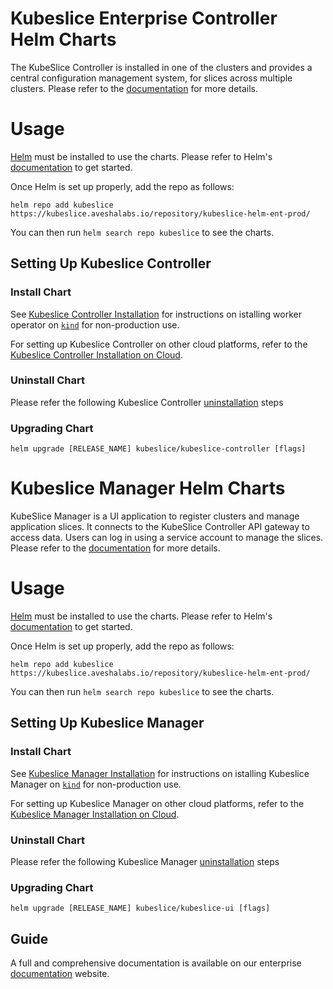 # Kubeslice Enterprise Controller Helm Charts


The KubeSlice Controller is installed in one of the clusters and provides a central configuration management system, for slices across multiple clusters. Please refer to the [documentation](https://docs.avesha.io/documentation/enterprise/0.2.0/architecture) for more details.

# Usage

[Helm](https://helm.sh) must be installed to use the charts.
Please refer to Helm's [documentation](https://helm.sh/docs/) to get started.

Once Helm is set up properly, add the repo as follows:

```console
helm repo add kubeslice https://kubeslice.aveshalabs.io/repository/kubeslice-helm-ent-prod/ 
```

You can then run `helm search repo kubeslice` to see the charts.

## Setting Up Kubeslice Controller

### Install Chart

See [Kubeslice Controller Installation](https://docs.avesha.io/documentation/enterprise/0.2.0/getting-started-with-kind-clusters#installing-the-kubeslice-controller) for instructions on istalling worker operator on [`kind`](https://kind.sigs.k8s.io/) for non-production use.

For setting up Kubeslice Controller on other cloud platforms, refer to the [Kubeslice Controller Installation on Cloud](https://docs.avesha.io/documentation/enterprise/0.2.0/getting-started-with-cloud-clusters/installing-kubeslice/installing-the-kubeslice-controller).

### Uninstall Chart

Please refer the following Kubeslice Controller [uninstallation](https://docs.avesha.io/documentation/enterprise/0.2.0/getting-started-with-cloud-clusters/uninstalling-kubeslice/) steps

### Upgrading Chart

```console
helm upgrade [RELEASE_NAME] kubeslice/kubeslice-controller [flags]
```

# Kubeslice Manager Helm Charts


KubeSlice Manager is a UI application to register clusters and manage application slices. It connects to the KubeSlice Controller API gateway to access data. Users can log in using a service account to manage the slices. Please refer to the [documentation](https://docs.avesha.io/documentation/enterprise/0.2.0/architecture) for more details.

# Usage

[Helm](https://helm.sh) must be installed to use the charts.
Please refer to Helm's [documentation](https://helm.sh/docs/) to get started.

Once Helm is set up properly, add the repo as follows:

```console
helm repo add kubeslice https://kubeslice.aveshalabs.io/repository/kubeslice-helm-ent-prod/ 
```

You can then run `helm search repo kubeslice` to see the charts.

## Setting Up Kubeslice Manager

### Install Chart

See [Kubeslice Manager Installation](https://docs.avesha.io/documentation/enterprise/0.2.0/getting-started-with-kind-clusters#installing-the-kubeslice-manager) for instructions on istalling Kubeslice Manager on [`kind`](https://kind.sigs.k8s.io/) for non-production use.

For setting up Kubeslice Manager on other cloud platforms, refer to the [Kubeslice Manager Installation on Cloud](https://docs.avesha.io/documentation/enterprise/0.2.0/getting-started-with-cloud-clusters/installing-kubeslice/installing-the-kubeslice-controller#installing-the-kubeslice-manager).

### Uninstall Chart

Please refer the following Kubeslice Manager [uninstallation](https://docs.avesha.io/documentation/enterprise/0.2.0/getting-started-with-cloud-clusters/uninstalling-kubeslice/) steps

### Upgrading Chart

```console
helm upgrade [RELEASE_NAME] kubeslice/kubeslice-ui [flags]
```

Guide
---
A full and comprehensive documentation is available on our enterprise [documentation](https://docs.avesha.io/documentation/enterprise/0.2.0/) website.


